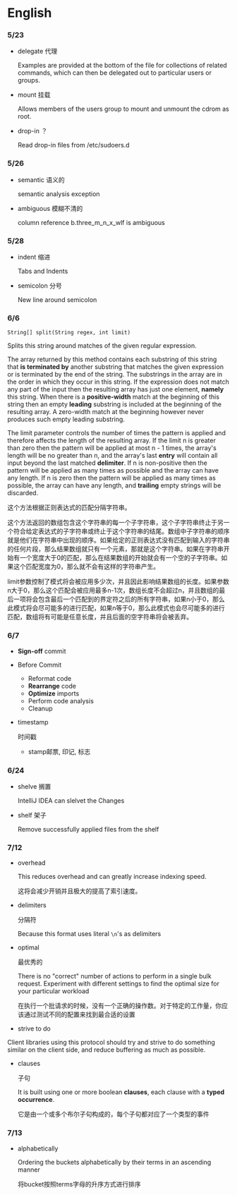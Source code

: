 # English

### 5/23

- delegate 代理

  Examples are provided at the bottom of the file for collections of related commands, which can then be delegated out to particular users or groups.

- mount 挂载

  Allows members of the users group to mount and unmount the cdrom as root.

- drop-in ？

  Read drop-in files from /etc/sudoers.d

### 5/26

- semantic 语义的

  semantic analysis exception

- ambiguous 模糊不清的

  column reference b.three_m_n_x_wlf is ambiguous

### 5/28

- indent 缩进

  Tabs and Indents

- semicolon 分号

  New line around semicolon


### 6/6

```
String[] split(String regex, int limit)
```

Splits this string around matches of the given regular expression.

The array returned by this method contains each substring of this string that **is terminated by** another substring that matches the given expression or is terminated by the end of the string. The substrings in the array are in the order in which they occur in this string. If the expression does not match any part of the input then the resulting array has just one element, **namely** this string.
When there is a **positive-width** match at the beginning of this string then an empty **leading** substring is included at the beginning of the resulting array. A zero-width match at the beginning however never produces such empty leading substring.

The limit parameter controls the number of times the pattern is applied and therefore affects the length of the resulting array. If the limit n is greater than zero then the pattern will be applied at most n - 1 times, the array's length will be no greater than n, and the array's last **entry** will contain all input beyond the last matched **delimiter**. If n is non-positive then the pattern will be applied as many times as possible and the array can have any length. If n is zero then the pattern will be applied as many times as possible, the array can have any length, and **trailing** empty strings will be discarded.

这个方法根据正则表达式的匹配分隔字符串。

这个方法返回的数组包含这个字符串的每一个子字符串，这个子字符串终止于另一个符合给定表达式的子字符串或终止于这个字符串的结尾。数组中子字符串的顺序就是他们在字符串中出现的顺序。如果给定的正则表达式没有匹配到输入的字符串的任何片段，那么结果数组就只有一个元素，那就是这个字符串。如果在字符串开始有一个宽度大于0的匹配，那么在结果数组的开始就会有一个空的子字符串。如果这个匹配宽度为0，那么就不会有这样的字符串产生。

limit参数控制了模式将会被应用多少次，并且因此影响结果数组的长度。如果参数n大于0，那么这个匹配会被应用最多n-1次，数组长度不会超过n，并且数组的最后一项将会包含最后一个匹配到的界定符之后的所有字符串，如果n小于0，那么此模式将会尽可能多的进行匹配，如果n等于0，那么此模式也会尽可能多的进行匹配，数组将有可能是任意长度，并且后面的空字符串将会被丢弃。

### 6/7

- **Sign-off** commit

- Before Commit

  - Reformat code
  - **Rearrange** code
  - **Optimize** imports
  - Perform code analysis
  - Cleanup

- timestamp

  时间戳 

  - stamp邮票, 印记, 标志

### 6/24

- shelve 搁置

  IntelliJ IDEA can slelvet the Changes

- shelf 架子

  Remove successfully applied files from the shelf

### 7/12

- overhead

  This reduces overhead and can greatly increase indexing speed.

  这将会减少开销并且极大的提高了索引速度。

- delimiters

  分隔符

  Because this format uses literal `\n`'s as delimiters

- optimal

  最优秀的

  There is no "correct" number of actions to perform in a single bulk request. Experiment with different settings to find the optimal size for your particular workload

  在执行一个批请求的时候，没有一个正确的操作数。对于特定的工作量，你应该通过测试不同的配置来找到最合适的设置

-  strive to do

  Client libraries using this protocol should try and strive to do something similar on the client side, and reduce buffering as much as possible.

- clauses

  子句

  It is built using one or more boolean **clauses**, each clause with a **typed** **occurrence**. 

  它是由一个或多个布尔子句构成的，每个子句都对应了一个类型的事件

### 7/13

- alphabetically

  Ordering the buckets alphabetically by their terms in an ascending manner

  将bucket按照terms字母的升序方式进行排序



